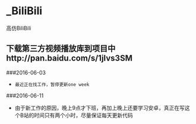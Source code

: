 # _BiliBili
高仿BiliBili

## 下载第三方视频播放库到项目中http://pan.baidu.com/s/1jIvs3SM

###2016-06-03
* `最近正在找工作，暂停更新one week`

###2016-06-11
* 由于新工作的原因，晚上9点才下班，再加上晚上还要学习安卓，真正在写这个B站的时间只有两个小时，尽量保证每天更新代码

